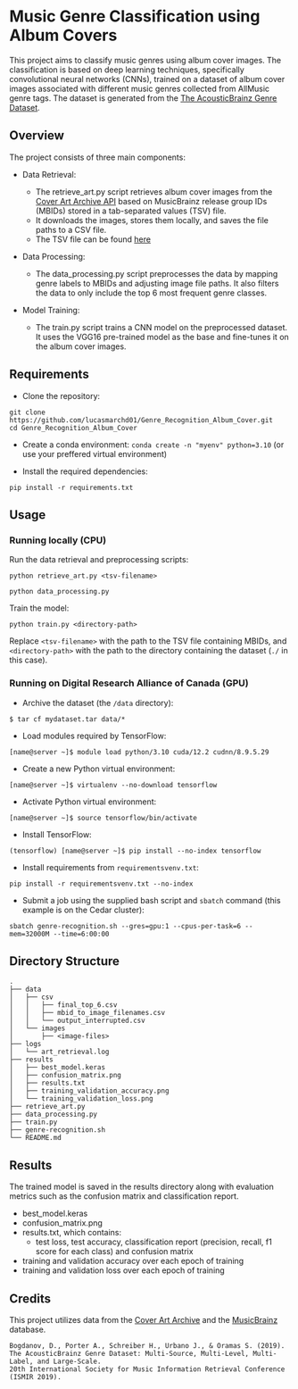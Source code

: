 # Music Genre Classification using Album Covers

This project aims to classify music genres using album cover images. The classification is based on deep learning techniques, specifically convolutional neural networks (CNNs), trained on a dataset of album cover images associated with different music genres collected from AllMusic genre tags. The dataset is generated from the [The AcousticBrainz Genre Dataset](https://mtg.github.io/acousticbrainz-genre-dataset/).

## Overview

The project consists of three main components:

- Data Retrieval:
    - The retrieve_art.py script retrieves album cover images from the [Cover Art Archive API](https://wiki.musicbrainz.org/Cover_Art_Archive/API) based on MusicBrainz release group IDs (MBIDs) stored in a tab-separated values (TSV) file. 
    - It downloads the images, stores them locally, and saves the file paths to a CSV file.
    - The TSV file can be found [here](https://zenodo.org/records/2554044)

- Data Processing:  
    - The data_processing.py script preprocesses the data by mapping genre labels to MBIDs and adjusting image file paths. It also filters the data to only include the top 6 most frequent genre classes.

- Model Training:
    - The train.py script trains a CNN model on the preprocessed dataset. It uses the VGG16 pre-trained model as the base and fine-tunes it on the album cover images.

## Requirements

- Clone the repository:
```
git clone https://github.com/lucasmarchd01/Genre_Recognition_Album_Cover.git
cd Genre_Recognition_Album_Cover
```
- Create a conda environment:
`conda create -n "myenv" python=3.10` (or use your preffered virtual environment)

- Install the required dependencies:

`pip install -r requirements.txt`


## Usage

### Running locally (CPU)

Run the data retrieval and preprocessing scripts:

`python retrieve_art.py <tsv-filename>`

`python data_processing.py`

Train the model:

`python train.py <directory-path>`

Replace `<tsv-filename>` with the path to the TSV file containing MBIDs, and `<directory-path>` with the path to the directory containing the dataset (`./` in this case).

### Running on Digital Research Alliance of Canada (GPU)

- Archive the dataset (the `/data` directory):

`$ tar cf mydataset.tar data/*`
- Load modules required by TensorFlow:

`[name@server ~]$ module load python/3.10 cuda/12.2 cudnn/8.9.5.29`
- Create a new Python virtual environment:

`[name@server ~]$ virtualenv --no-download tensorflow`
- Activate Python virtual environment:

`[name@server ~]$ source tensorflow/bin/activate`
- Install TensorFlow:

`(tensorflow) [name@server ~]$ pip install --no-index tensorflow`
- Install requirements from `requirementsvenv.txt`:

`pip install -r requirementsvenv.txt --no-index`
- Submit a job using the supplied bash script and `sbatch` command (this example is on the Cedar cluster):

`sbatch genre-recognition.sh --gres=gpu:1 --cpus-per-task=6 --mem=32000M --time=6:00:00`

## Directory Structure
```
.
├── data
│   ├── csv
│   │   ├── final_top_6.csv
│   │   ├── mbid_to_image_filenames.csv
│   │   └── output_interrupted.csv
│   └── images
│       ├── <image-files>
├── logs
│   └── art_retrieval.log
├── results
│   ├── best_model.keras
│   ├── confusion_matrix.png
│   ├── results.txt
│   ├── training_validation_accuracy.png
│   └── training_validation_loss.png
├── retrieve_art.py
├── data_processing.py
├── train.py
├── genre-recognition.sh
└── README.md
```

## Results

The trained model is saved in the results directory along with evaluation metrics such as the confusion matrix and classification report.
- best_model.keras 
- confusion_matrix.png
- results.txt, which contains:
    - test loss, test accuracy, classification report (precision, recall, f1 score for each class) and confusion matrix
- training and validation accuracy over each epoch of training
- training and validation loss over each epoch of training

## Credits

This project utilizes data from the [Cover Art Archive](https://coverartarchive.org/) and the [MusicBrainz](https://musicbrainz.org/) database.

```
Bogdanov, D., Porter A., Schreiber H., Urbano J., & Oramas S. (2019).
The AcousticBrainz Genre Dataset: Multi-Source, Multi-Level, Multi-Label, and Large-Scale. 
20th International Society for Music Information Retrieval Conference (ISMIR 2019).
```
